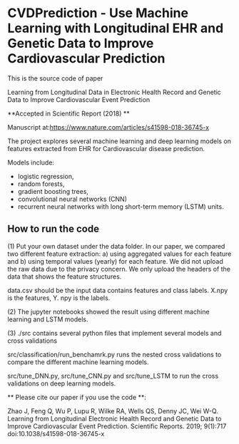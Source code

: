 # CVDPrediction - Use Machine Learning with Longitudinal EHR and Genetic Data to Improve Cardiovascular Prediction

This is the source code of paper

Learning from Longitudinal Data in Electronic Health Record and Genetic Data to Improve Cardiovascular Event Prediction

**Accepted in Scientific Report (2018) **

Manuscript at:https://www.nature.com/articles/s41598-018-36745-x

The project explores several machine learning and deep learning models on features extracted from EHR for Cardiovascular disease prediction.

Models include:
* logistic regression, 
* random forests, 
* gradient boosting trees, 
* convolutional neural networks (CNN) 
* recurrent neural networks with long short-term memory (LSTM) units.

## How to run the code

(1) Put your own dataset under the data folder. In our paper, we compared two different feature extraction: a) using aggregated values for each feature and b) using temporal values (yearly) for each feature.
We did not upload the raw data due to the privacy concern. We only upload the headers of the data that shows the feature structures.

data.csv should be the input data contains features and class labels. X.npy is the features, Y. npy is the labels.

(2) The jupyter notebooks showed the result using different machine learning and LSTM models. 

(3) ./src contains several python files that implement several models and cross validations

 src/classification/run_benchamrk.py runs the nested cross validations to compare the different machine learning models.
 
 src/tune_DNN.py, src/tune_CNN.py and src/tune_LSTM to run the cross validations on deep learning models.
 


** Please cite our paper if you use the code **:

Zhao J, Feng Q, Wu P, Lupu R, Wilke RA, Wells QS, Denny JC, Wei W-Q. Learning from Longitudinal Electronic Health Record and Genetic Data to Improve Cardiovascular Event Prediction. Scientific Reports. 2019; 9(1):717 doi:10.1038/s41598-018-36745-x 
